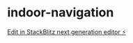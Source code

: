 # indoor-navigation

[Edit in StackBlitz next generation editor ⚡️](https://stackblitz.com/~/github.com/Deinessh/indoor-navigation)